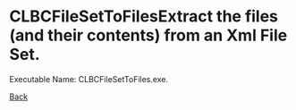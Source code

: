 
# CLBCFileSetToFilesExtract the files (and their contents) from an Xml File Set.
          
Executable Name: CLBCFileSetToFiles.exe.

<a href="/codee42/CODEiverse-OST/blob/master/README.md">Back</a>